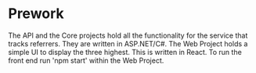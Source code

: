 # Prework

The API and the Core projects hold all the functionality for the service that tracks referrers. They are written in ASP.NET/C#.
The Web Project holds a simple UI to display the three highest. This is written in React.
To run the front end run 'npm start' within the Web Project.
